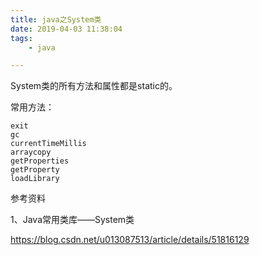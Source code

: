 ```yaml
---
title: java之System类
date: 2019-04-03 11:38:04
tags:
	- java

---
```






System类的所有方法和属性都是static的。

常用方法：

```
exit
gc
currentTimeMillis
arraycopy
getProperties
getProperty
loadLibrary

```



参考资料

1、Java常用类库——System类

https://blog.csdn.net/u013087513/article/details/51816129

